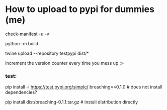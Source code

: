 # How to upload to pypi for dummies (me)


check-manifest -u -v

python -m build

twine upload --repository testpypi dist/*



increment the version counter every time you mess up :>


### test:

pip install -i https://test.pypi.org/simple/ breaching==0.1.0 # does not install dependencies?

pip install dist/breaching-0.1.1.tar.gz # install distribution directly
